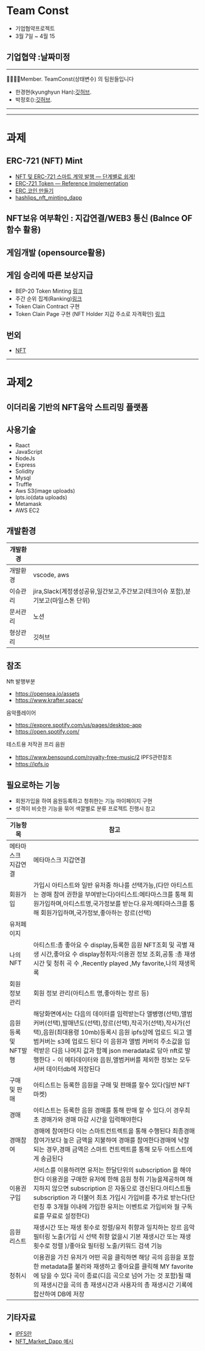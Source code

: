 

# Team Const
- 기업협약프로젝트 
- 3월 7일 ~ 4월 15 
## 기업협약 :날짜미정
---   

👨‍👩‍👦‍👦Member.  TeamConst(상태변수) 의 팀원들입니다


- 한경현(kyunghyun Han):[깃허브](https://github.com/kyunghyunHan).     
- 박정호():[깃허브](https://github.com/pjh94). 
---

---
# 과제 
## ERC-721 (NFT) Mint
- [NFT 및 ERC-721 스마트 계약 발행 — 단계별로 쉽게!](https://medium.com/geekculture/mint-an-nft-and-erc-721-smart-contract-easy-step-by-step-4fafff151fbe)
- [ERC-721 Token — Reference Implementation](https://github.com/nibbstack/erc721)
- [ERC 코인 만들기](https://ideainven.tistory.com/402)
- [hashlips_nft_minting_dapp](https://github.com/HashLips/hashlips_nft_minting_dapp)
## NFT보유 여부확인 : 지갑연결/WEB3 통신 (Balnce OF 함수 활용)
## 게임개발 (opensource활용) 
## 게임 승리에 따른 보상지급
- BEP-20 Token Minting
 [링크](https://blog.logrocket.com/how-to-create-deploy-bep-20-token-binance-smart-chain/)
- 주간 순위 집계(Ranking)[링크](https://github.com/IAmJaysWay/Rarity-Ranking-NFT)
- Token Clain Contract 구현
- Token Clain Page 구현 (NFT Holder 지갑 주소로 자격확인)
[링크](https://github.com/m1guelpf/nft-token-drop)
## 번외
- [NFT](https://www.inflearn.com/courses?s=nft)

---
# 과제2
## 이더리움 기반의 NFT음악 스트리밍 플랫폼

## 사용기술
- Raact
- JavaScript
- NodeJs
- Express
- Solidity
- Mysql
- Truffle
- Aws S3(image uploads)
- Ipts.io(data uploads)
- Metamask
- AWS EC2

## 개발환경
|개발환경||
|------|----|
|개발환경|vscode, aws|
|이슈관리|jira,Slack(계정생성공유,일간보고,주간보고(테크이슈 포함),분기보고(마일스톤 단위)|
|문서관리|노션|
|형상관리|깃허브|
## 참조
Nft 발행부분
- https://opensea.io/assets
- https://www.krafter.space/

음악플레이어
- https://expore.spotify.com/us/pages/desktop-app
- https://open.spotify.com/

테스트용 저작권 프리 음원
- https://www.bensound.com/royalty-free-music/2
IPFS관련참조
- https://ipfs.io

## 필요로하는 기능
- 회원가입을 하여 음원등록하고 청취한는 기능 마이페이지 구현
- 성격이 비슷한 기능을 묶어 색깔별로 분류 프로젝트 진행시 참고

|기능항목|참고|
|-----|----------------------------|
|메타마스크 지갑연결|메타마스크 지갑연결|
| 회원가입|가입시 아티스트와 일반 유저중 하나를 선택가능,(다만 아티스트는 경매 참여 권한을 부여받는다)아티스트:메타마스크를 통해 회원가입하며,아티스트명,국가정보를 받는다.유저:메타마스크를 통해 회원가입하며,국가정보,좋아하는 장르(선택)|
| 유저페이지|  |
| 나의NFT|아티스트:총 좋아요 수 display,등록한 음원 NFT조회 및 곡별 재생 시간,좋아요 수 display청취자:이용권 정보 조회,공통 :총 재생시간 및 청취 곡 수 ,Recently played ,My favorite,나의 재생목록|
| 회원 정보 관리| 회원 정보 관리(아티스트 명,좋아하는 장르 등) |
| 음원 등록 및 NFT발행| 해당화면에서는 다음의 데이터를 임력받는다 앨병명(선택),앨범커버(선택),발매년도(선택),장르(선택),작곡가(선택),작사가(선택),음원(최대용령 10mb)등록시 음원 ipfs상에 업로드 되고 앨범커버는 s3에 업로드 된다 이 음원과 앨범 커버의 주소값을 입력받은 다음 나머지 값과 함꼐 json meradata로 담아 nft로 발행한다 - 이 메타데이터와 음원,앨범커버를 제외한 정보는 모두 서버 데이터db에 저장된다|
| 구매 및 판매|아티스트는 등록한 음원을 구매 및 판매를 할수 있다(일반 NFT마켓)  |
| 경매|아티스트는 등록한 음원 경매를 통해 판매 할 수 있다.이 경우최초 경매가와 경매 마감 시간을 입력해야한다  |
| 경매참여|경매에 참여한다 이는 스마트컨트렉트을 통해 수행된다  최종경매 참여가보다 높은 금액을 지불햐여 경매를 참여한다경매에 낙찰 되는 경우,경매 금액은 스마트 컨트렉트를 통해 모두 아트스트에게 송금된다|
|이용권 구입 |서비스를 이용하려면 유저는 한달단위의 subscription 을 해야한다 이용권을 구매한 유저에 한해 음원 청취 기능을제공하며 해지하지 않으면  subscription 은 자동으로 갱신된다.아티스트들 subscription 과 더불어 최초 가입시 가입비를 추가로 받는다(단 런칭 후 3개월 이내에 가입한 유저는 이벤트로 가입비와 월 구독료를 무료로 설정한다) |
| 음원 리스트|재생시간 또는 재생 횟수로 정렬/유저 취향과 일치하는 장르 음악 필터링 노출(가입 시 선택 취향 없을시 기본 재생시간 또는 재생 횟수로 정렬 )/좋아요 필터링 노출/키워드 검색 기능 |
|청취시|  이용권을 가진 유저가 어떤 곡을 클릭하면 해당 곡의 음원을 포함한 metadata를 불러와 재생하고 좋아요를 클릭해 MY favorite에 담을 수 있다 곡이 종료(디음 곡으로 넘어 가는 것 포함)될 떄의 재생시간을 곡의 총 재생시간과 사용자의 총 재생시간 기록에 합산하여 DB에 저장|

## 기타자료
- [IPFS란](https://kadensungbincho.tistory.com/66)
- [NFT_Market_Dapp 예시](https://github.com/kyunghyunHan/NFT_Market_Dapp)
